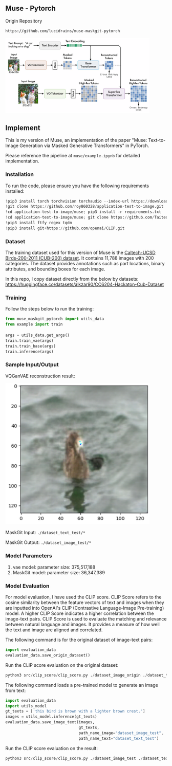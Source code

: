## Muse - Pytorch
Origin Repository
```bash
https://github.com/lucidrains/muse-maskgit-pytorch
```
<img src="./muse.png" width="450px"></img>

## Implement
This is my version of Muse, an implementation of the paper "Muse: Text-to-Image Generation via Masked Generative Transformers" in PyTorch.

Please reference the pipeline at `muse/example.ipynb` for detailed implementation.


### Installation
To run the code, please ensure you have the following requirements installed:
```python
!pip3 install torch torchvision torchaudio --index-url https://download.pytorch.org/whl/cpu
!git clone https://github.com/roy860328/application-test-to-image.git
!cd application-test-to-image/muse; pip3 install -r requirements.txt
!cd application-test-to-image/muse; git clone https://github.com/Taited/clip-score.git
!pip3 install ftfy regex tqdm
!pip3 install git+https://github.com/openai/CLIP.git
```
### Dataset

The training dataset used for this version of Muse is the [Caltech-UCSD Birds-200-2011 (CUB-200) dataset](https://www.vision.caltech.edu/datasets/cub_200_2011/). It contains 11,788 images with 200 categories. The dataset provides annotations such as part locations, binary attributes, and bounding boxes for each image.

In this repo, I copy dataset directly from the below by datasets: 
https://huggingface.co/datasets/alkzar90/CC6204-Hackaton-Cub-Dataset



### Training

Follow the steps below to run the training:

```python
from muse_maskgit_pytorch import utils_data
from example import train

args = utils_data.get_args()
train.train_vae(args)
train.train_base(args)
train.inference(args)
```

### Sample Input/Output
VQGanVAE reconstruction result:

<img src="./results/result_VQGanVAE.png" width="450px"></img>

MaskGit Input:
`./dataset_text_test/*`


MaskGit Output:
`./dataset_image_test/*`

### Model Parameters
1. vae model: parameter size: 375,517,188
2. MaskGit model: parameter size: 36,347,389

### Model Evaluation

For model evaluation, I have used the CLIP score. CLIP Score refers to the cosine similarity between the feature vectors of text and images when they are inputted into OpenAI's CLIP (Contrastive Language-Image Pre-training) model. A higher CLIP Score indicates a higher correlation between the image-text pairs. CLIP Score is used to evaluate the matching and relevance between natural language and images. It provides a measure of how well the text and image are aligned and correlated.


The following command is for the original dataset of image-text pairs:

```python
import evaluation_data
evaluation_data.save_origin_dataset()
```

Run the CLIP score evaluation on the original dataset:

```python
python3 src/clip_score/clip_score.py ./dataset_image_origin ./dataset_text_origin
```

The following command loads a pre-trained model to generate an image from text:

```python
import evaluation_data
import utils_model
gt_texts = ['this bird is brown with a lighter brown crest.']
images = utils_model.inference(gt_texts)
evaluation_data.save_image_text(images,
                                gt_texts,
                                path_name_image="dataset_image_test",
                                path_name_text="dataset_text_test")
```

Run the CLIP score evaluation on the result:

```python
python3 src/clip_score/clip_score.py ./dataset_image_test ./dataset_text_test
```

